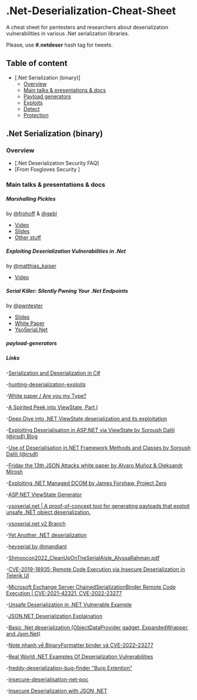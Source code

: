 # .Net-Deserialization-Cheat-Sheet
A cheat sheet for pentesters and researchers about deserialization vulnerabilities in various .Net serialization libraries.

Please, use **#.netdeser** hash tag for tweets.

##  Table of content
- [.Net Serialization (binary)]
	- [Overview](#overview)
	- [Main talks & presentations & docs](#main-talks--presentations--docs)
	- [Payload generators](#payload-generators)
	- [Exploits](#exploits)
	- [Detect](#detect)
	- [Protection](#protection)

## .Net Serialization (binary)

### Overview
- [.Net Deserialization Security FAQ]
- [From Foxgloves Security ]

### Main talks & presentations & docs
##### Marshalling Pickles
by [@frohoff](https://twitter.com/frohoff) & [@gebl](https://twitter.com/gebl)

- [Video](https://www.youtube.com/watch?v=KSA7vUkXGSg)
- [Slides](https://www.slideshare.net/frohoff1/appseccali-2015-marshalling-pickles)
- [Other stuff](https://frohoff.github.io/appseccali-marshalling-pickles/ )

##### Exploiting Deserialization Vulnerabilities in .Net
by [@matthias_kaiser](https://twitter.com/matthias_kaiser)

- [Video](https://www.youtube.com/watch?v=VviY3O-euVQ)

##### Serial Killer: Silently Pwning Your .Net Endpoints
by [@pwntester](https://twitter.com/pwntester)

- [Slides](https://speakerdeck.com/pwntester/dot-net-serialization-detecting-and-defending-vulnerable-endpoints)
- [White Paper](https://www.blackhat.com/docs/us-17/thursday/us-17-Munoz-Friday-The-13th-JSON-Attacks-wp.pdf)
- [YsoSerial.Net](https://github.com/pwntester/ysoserial.net)

##### payload-generators

##### Links
	
-[Serialization and Deserialization in C#](https://www.c-sharpcorner.com/article/serialization-and-deserialization-in-c-sharp/)
 
-[hunting-deserialization-exploits](https://www.mandiant.com/resources/blog/hunting-deserialization-exploits)

-[White paper / Are you my Type?](https://github.com/TraceSrc/.Net-Sterilized--Deserialization-Exploitation/blob/master/BH_US_12_Forshaw_Are_You_My_Type_WP.pdf)

-[A Spirited Peek into ViewState, Part I](https://deadliestwebattacks.com/archive/2011-05-13-a-spirited-peek-into-viewstate-part-i)

-[Deep Dive into .NET ViewState deserialization and its exploitation](https://swapneildash.medium.com/deep-dive-into-net-viewstate-deserialization-and-its-exploitation-54bf5b788817)

-[Exploiting Deserialisation in ASP.NET via ViewState by Soroush Dalili (@irsdl) Blog](https://soroush.me/blog/2019/04/exploiting-deserialisation-in-asp-net-via-viewstate/)

-[Use of Deserialisation in.NET Framework Methods and Classes by Soroush Dalili (@irsdl)](https://research.nccgroup.com/wp-content/uploads/2020/07/whitepaper-new.pdf)

-[Friday the 13th JSON Attacks white paper by Alvaro Muñoz & Oleksandr Mirosh](https://www.blackhat.com/docs/us-17/thursday/us-17-Munoz-Friday-The-13th-JSON-Attacks-wp.pdf)

-[Exploiting .NET Managed DCOM by James Forshaw, Project Zero](https://googleprojectzero.blogspot.com/2017/04/exploiting-net-managed-dcom.html)

-[ASP.NET ViewState Generator](https://github.com/0xacb/viewgen)

-[ysoserial.net | A proof-of-concept tool for generating payloads that exploit unsafe .NET object deserialization.](https://github.com/pwntester/ysoserial.net)

-[ysoserial.net v2 Branch](https://github.com/pwntester/ysoserial.net/tree/v2)

-[Yet Another .NET deserialization](https://medium.com/@frycos/yet-another-net-deserialization-35f6ce048df7)

-[heyserial by @mandiant](https://github.com/mandiant/heyserial/tree/main/payloads/dotnet)

-[Shmoocon2022_CleanUpOnTheSerialAisle_AlyssaRahman.pdf](https://github.com/mandiant/heyserial/blob/main/Shmoocon2022_CleanUpOnTheSerialAisle_AlyssaRahman.pdf)

-[CVE-2019-18935: Remote Code Execution via Insecure Deserialization in Telerik UI](https://bishopfox.com/blog/cve-2019-18935-remote-code-execution-in-telerik-ui)

-[Microsoft Exchange Server ChainedSerializationBinder Remote Code Execution | CVE-2021-42321, CVE-2022-23277](https://packetstormsecurity.com/files/168131/Microsoft-Exchange-Server-ChainedSerializationBinder-Remote-Code-Execution.html)

-[Unsafe Deserialization in .NET Vulnerable Example](https://knowledge-base.secureflag.com/vulnerabilities/unsafe_deserialization/unsafe_deserialization__net.html)

-[JSON.NET Deserialization Explaination](https://exploit-notes.hdks.org/exploit/web/security-risk/json-net-deserialization/)

-[Basic .Net deserialization (ObjectDataProvider gadget, ExpandedWrapper, and Json.Net)](https://book.hacktricks.xyz/pentesting-web/deserialization/basic-.net-deserialization-objectdataprovider-gadgets-expandedwrapper-and-json.net)

-[Note nhanh về BinaryFormatter binder và CVE-2022–23277](https://testbnull.medium.com/note-nhanh-v%E1%BB%81-binaryformatter-binder-v%C3%A0-cve-2022-23277-6510d469604c)

-[Real World .NET Examples Of Deserialization Vulnerabilities](https://www.c-sharpcorner.com/article/real-world-net-examples-of-deserialization-vulnerabilities/)

-[freddy-deserialization-bug-finder "Burp Extention"](https://github.com/portswigger/freddy-deserialization-bug-finder)



 
 
 
-[insecure-deserialisation-net-poc](https://github.com/omerlh/insecure-deserialisation-net-poc)

-[Insecure Deserialization with JSON .NET](https://medium.com/r3d-buck3t/insecure-deserialization-with-json-net-c70139af011a)
 
 
 
 
 
